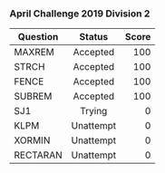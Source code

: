  ### April Challenge 2019 Division 2

| Question      | Status        | Score |
| ------------- |:-------------:| -----:|
| MAXREM        | Accepted      | 100   |
| STRCH         | Accepted      | 100   |
| FENCE         | Accepted      | 100   |
| SUBREM        | Accepted      | 100   |
| SJ1           | Trying        | 0     |
| KLPM          | Unattempt     | 0     |
| XORMIN        | Unattempt     | 0     |
| RECTARAN      | Unattempt     | 0     |
